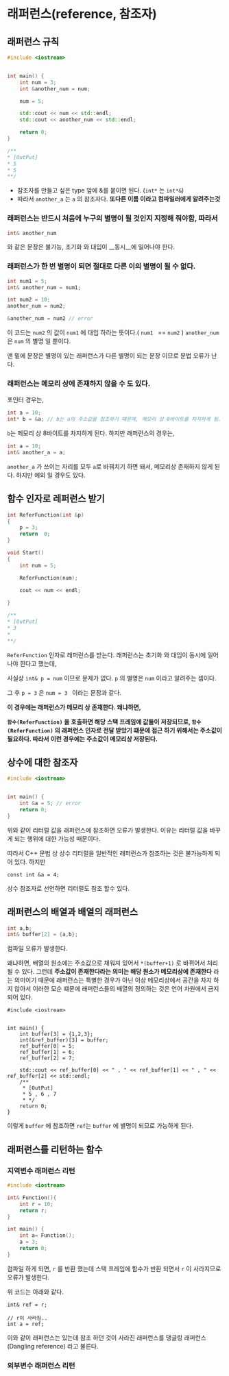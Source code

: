 # 래퍼런스(reference, 참조자)



## 래퍼런스 규칙

```c++
#include <iostream>


int main() {
    int num = 3;
    int &another_num = num;

    num = 5;

    std::cout << num << std::endl;
    std::cout << another_num << std::endl;

    return 0;
}

/**
* [OutPut]
* 5
* 5
**/
```

- 참조자를 만들고 싶은 type 앞에 &를 붙이면 된다. (`int*` 는 `int*&`)
- 따라서 `another_a` 는 `a` 의 참조자다.  __또다른 이름 이라고 컴파일러에게 알려주는것__



### 래퍼런스는 반드시 처음에 누구의 별명이 될 것인지 지정해 줘야함, 따라서

```C++
int& another_num 
```

와 같은 문장은 불가능, 초기화 와 대입이 __동시__에 일어나야 한다.



### 래퍼런스가 한 번 별명이 되면 절대로 다른 이의 별명이 될 수 없다.

```c++
int num1 = 5;
int& another_num = num1;

int num2 = 10;
another_num = num2;

&another_num = num2 // error
```



이 코드는 `num2` 의 값이 `num1` 에  대입 하라는 뜻이다.( `num1 ` == `num2` )  `another_num` 은 `num` 의 별명 일 뿐이다.

맨 밑에 문장은 별명이 있는 래퍼런스가 다른 별명이 되는 문장 이므로 문법 오류가 난다.



### 래퍼런스는 메모리 상에 존재하지 않을 수 도 있다.

포인터 경우는,

```c++
int a = 10;
int* b = &a; // b는 a의 주소값을 참조하기 떄문에, 메모리 상 8바이트를 차지하게 됨.
```

`b`는 메모리 상 8바이트를 차지하게 된다. 하지만 래퍼런스의 경우는,

```c++
int a = 10;
int& another_a = a;
```

`another_a` 가 쓰이는 자리를 모두 `a`로 바꿔치기 하면 돼서, 메모리상 존재하지 않게 된다. 하지만 예외 일 경우도 있다.



## 함수 인자로 레퍼런스 받기

```c++
int ReferFunction(int &p)
{
    p = 3;
    return  0;
}

void Start()
{
    int num = 5;

    ReferFunction(num);

    cout << num << endl;
 
}

/**
* [OutPut]
* 3
*
**/
```



`ReferFunction` 인자로 래퍼런스를 받는다. 래퍼런스는 초기화 와 대입이 동시에 일어나야 한다고 했는데,

사실상 `int& p = num` 이므로 문제가 없다.  `p` 의 별명은 `num` 이라고 알려주는 셈이다.

그 후 `p = 3` 은 `num = 3 ` 이라는 문장과 같다.



__이 경우에는 래퍼런스가 메모리 상 존재한다. 왜냐하면,__

__`함수(ReferFunction)` 을 호출하면 해당 스택 프레임에 값들이 저장되므로,  `함수(ReferFunction)` 의 래퍼런스 인자로 전달 받았기 떄문에 접근 하기 위해서는 주소값이 필요하다. 따라서  이런 경우에는 주소값이 메모리상 저장된다.__



 ## 상수에 대한 참조자

```c++
#include <iostream>


int main() {
    int &a = 5; // error
    return 0;
}
```

위와 같이 리터럴 값을 래퍼런스에 참조하면 오류가 발생한다. 이유는 리터럴 값을 바꾸게 되는 행위에 대한 가능성 때문이다. 

따라서 C++ 문법 상 상수 리터럴을 일반적인 래퍼런스가 참조하는 것은 불가능하게 되어 있다. 하지만

```
const int &a = 4;
```

상수 참조자로 선언하면 리터럴도 참조 할수 있다.



## 래퍼런스의 배열과 배열의 래퍼런스



```c++
int a,b;
int& buffer[2] = {a,b};
```

컴파일 오류가 발생한다.

왜냐하면, 배열의 원소에는 주소값으로 채워져 있어서 `*(buffer+1)` 로 바뀌어서 처리될 수 있다. 그런데 __주소값이 존재한다라는 의미는 해당 원소가 메모리상에 존재한다__ 라는 의미이기 때문에 래퍼런스는 특별한 경우가 아닌 이상 메모리상에서 공간을 차지 하지 않아서 이러한 모순 떄문에 래퍼런스들의 배열의 정의하는 것은 언어 차원에서 금지 되어 있다.



```
#include <iostream>


int main() {
    int buffer[3] = {1,2,3};
    int(&ref_buffer)[3] = buffer;
    ref_buffer[0] = 5;
    ref_buffer[1] = 6;
    ref_buffer[2] = 7;

    std::cout << ref_buffer[0] << " , " << ref_buffer[1] << " , " << ref_buffer[2] << std::endl;
    /**
     * [OutPut] 
     * 5 , 6 , 7
     * */
    return 0;
}

```

이렇게 `buffer` 에 참조하면 `ref`는 `buffer` 에 별명이 되므로 가능하게 된다.



## 래퍼런스를 리턴하는 함수



### 지역변수 래퍼런스 리턴 

```c++
#include <iostream>

int& Function(){
    int r = 10;
    return r;
}

int main() {
    int a= Function();
    a = 3;
    return 0;
}
```

컴파일 하게 되면, `r` 를 반환 했는데 스택 프레임에 함수가 반환 되면서 `r` 이 사라지므로 오류가 발생한다.



위 코드는 아래와 같다.

```
int& ref = r;

// r이 사라짐..
int a = ref;
```



이와 같이 래퍼런스는 있는데 참조 하던 것이 사라진 래퍼런스를 댕글링 래퍼런스(Dangling reference) 라고 불른다.



### 외부변수 래퍼런스 리턴

